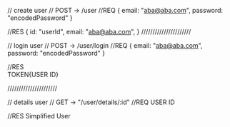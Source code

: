 // create user
// POST -> /user
//REQ
{
    email: "aba@aba.com",
    password: "encodedPassword"
}

//RES
{
    id: "userId",
    email: "aba@aba.com",
}
//////////////////////



// login user
// POST -> /user/login
//REQ
{
    email: "aba@aba.com",
    password: "encodedPassword"
}

//RES  
TOKEN{USER ID}

//////////////////////

// details user
// GET -> "/user/details/:id"
//REQ
USER ID


//RES
Simplified User

